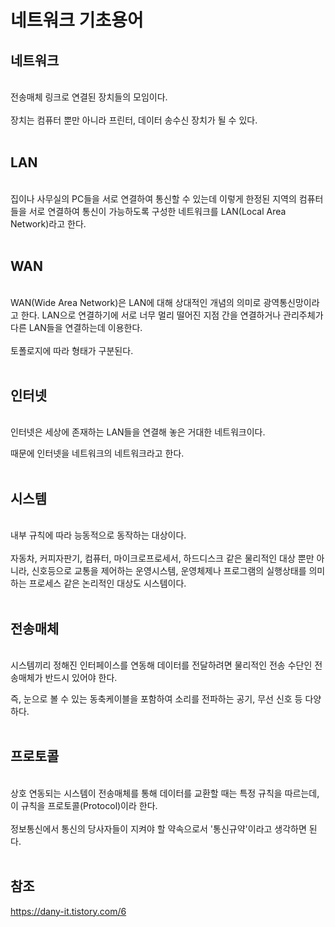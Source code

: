 네트워크 기초용어
=

## 네트워크

<br>
전송매체 링크로 연결된 장치들의 모임이다. 
<br><br>
장치는 컴퓨터 뿐만 아니라 프린터, 데이터 송수신 장치가 될 수 있다.
<br><br>

## LAN

<br>
집이나 사무실의 PC들을 서로 연결하여 통신할 수 있는데 이렇게 한정된 지역의 컴퓨터들을 서로 연결하여 통신이 가능하도록 구성한 네트워크를 LAN(Local Area Network)라고 한다.
<br><br>

## WAN

<br>
WAN(Wide Area Network)은 LAN에 대해 상대적인 개념의 의미로 광역통신망이라고 한다. LAN으로 연결하기에 서로 너무 멀리 떨어진 지점 간을 연결하거나 관리주체가 다른 LAN들을 연결하는데 이용한다. 
<br><br>
토폴로지에 따라 형태가 구분된다.
<br><br>

## 인터넷

<br>
인터넷은 세상에 존재하는 LAN들을 연결해 놓은 거대한 네트워크이다. 

때문에 인터넷을 네트워크의 네트워크라고 한다.
<br><br>

## 시스템

<br>
내부 규칙에 따라 능동적으로 동작하는 대상이다. 
<br><br>
자동차, 커피자판기, 컴퓨터, 마이크로프로세서, 하드디스크 같은 물리적인 대상 뿐만 아니라, 신호등으로 교통을 제어하는 운영시스템, 운영체제나 프로그램의 실행상태를 의미하는 프로세스 같은 논리적인 대상도 시스템이다.
<br><br>

## 전송매체

<br>
시스템끼리 정해진 인터페이스를 연동해 데이터를 전달하려면 물리적인 전송 수단인 전송매체가 반드시 있어야 한다. 

즉, 눈으로 볼 수 있는 동축케이블을 포함하여 소리를 전파하는 공기, 무선 신호 등 다양하다.
<br><br>

## 프로토콜

<br>
상호 연동되는 시스템이 전송매체를 통해 데이터를 교환할 때는 특정 규칙을 따르는데, 이 규칙을 프로토콜(Protocol)이라 한다. 
<br><br>
정보통신에서 통신의 당사자들이 지켜야 할 약속으로서 '통신규약'이라고 생각하면 된다.
<br><br>

## 참조

https://dany-it.tistory.com/6